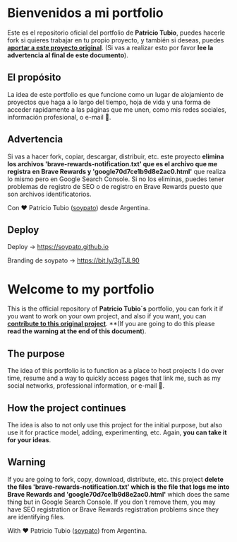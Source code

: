 # Bienvenidos a mi portfolio
Este es el repositorio oficial del portfolio de **Patricio Tubio**, puedes hacerle fork si quieres trabajar en tu propio proyecto, y también si deseas, puedes **[aportar a este proyecto original](https://docs.github.com/es/github/collaborating-with-issues-and-pull-requests/creating-a-pull-request-from-a-fork "aportar a este proyecto original")**. (Si vas a realizar esto por favor **lee la advertencia al final de este documento**).
## El propósito
La idea de este portfolio es que funcione como un lugar de alojamiento de proyectos que haga a lo largo del tiempo, hoja de vida y una forma de acceder rapidamente a las páginas que me unen, como mis redes sociales, información profesional, o e-mail 📧.


## Advertencia
Si vas a hacer fork, copiar, descargar, distribuir, etc. este proyecto **elimina los archivos 'brave-rewards-notification.txt' que es el archivo que me registra en Brave Rewards y 'google70d7ce1b9d8e2ac0.html'** que realiza lo mismo pero en Google Search Console.
Si no los eliminas, puedes tener problemas de registro de SEO o de registro en Brave Rewards puesto que son archivos identificatorios.

Con ♥ Patricio Tubio ([soypato](soypato.github.io "soypato")) desde Argentina.

## Deploy
Deploy → https://soypato.github.io

Branding de soypato → https://bit.ly/3gTJL90


# Welcome to my portfolio
This is the official repository of **Patricio Tubio´s** portfolio, you can fork it if you want to work on your own project, and also if you want, you can **[contribute to this original project](https://docs.github.com/es/github/collaborating-with-issues-and-pull-requests/creating-a-pull-request-from-a-fork "contribute to this original project")**. **(If you are going to do this please **read the warning at the end of this document**).
## The purpose
The idea of this portfolio is to function as a place to host projects I do over time, resume and a way to quickly access pages that link me, such as my social networks, professional information, or e-mail 📧.
## How the project continues
The idea is also to not only use this project for the initial purpose, but also use it for practice model, adding, experimenting, etc. Again, **you can take it for your ideas**.

## Warning
If you are going to fork, copy, download, distribute, etc. this project **delete the files 'brave-rewards-notification.txt' which is the file that logs me into Brave Rewards and 'google70d7ce1b9d8e2ac0.html'** which does the same thing but in Google Search Console.
If you don´t remove them, you may have SEO registration or Brave Rewards registration problems since they are identifying files.

With ♥ Patricio Tubio ([soypato](soypato.github.io "soypato")) from Argentina.

